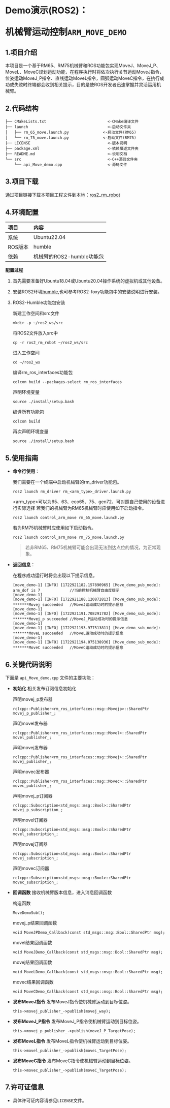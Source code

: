 # <p class="hidden">Demo演示(ROS2)：</p>机械臂运动控制`ARM_MOVE_DEMO`


## 1.项目介绍

本项目是一个基于RM65、RM75机械臂和ROS功能包实现MoveJ、MoveJ_P、MoveL、MoveC规划运动功能，在程序执行时将依次执行关节运动MoveJ指令，位姿运动MoveJ_P指令、直线运动MoveL指令，圆弧运动MoveC指令，在执行成功或失败时终端都会收到相关提示，目的是使ROS开发者迅速掌握并灵活运用机械臂。

## 2.代码结构

```
├── CMakeLists.txt                           <-CMake编译文件
├── launch                                   <-启动文件夹
│   ├── rm_65_move.launch.py               <-启动文件(RM65)
│   └── rm_75_move.launch.py               <-启动文件(RM75)
├── LICENSE                                  <-版本说明
├── package.xml                              <-依赖描述文件夹
├── README.md                                <-说明文档
└── src                                      <-C++源码文件夹
    └── api_Move_demo.cpp                    <-源码文件
```

## 3.项目下载

通过项目链接下载本项目工程文件到本地：[ros2_rm_robot](https://github.com/RealManRobot/ros2_rm_robot/tree/humble)

## 4.环境配置

| 项目 | 内容 |
| :-- | :-- |
| 系统 | Ubuntu22.04 |
| ROS版本 | humble |
| 依赖 | 机械臂的ROS2-humble功能包 |

**配置过程**

1. 首先需要准备好Ubuntu18.04或Ubuntu20.04操作系统的虚拟机或其他设备。
2. 安装ROS2环境[humble](https://docs.ros.org/en/humble/Installation/Ubuntu-Install-Debians.html),也可参考ROS2-foxy功能包中的安装说明进行安装。
3. ROS2-Humble功能包安装

    新建工作空间和src文件
    ```
    mkdir -p ~/ros2_ws/src
    ```

    将ROS2文件放入src中
    ```
    cp -r ros2_rm_robot ~/ros2_ws/src
    ```

    进入工作空间
    ```
    cd ~/ros2_ws
    ```

    编译rm_ros_interfaces功能包
    ```
    colcon build --packages-select rm_ros_interfaces
    ```
    声明环境变量
    ```
    source ./install/setup.bash
    ```

    编译所有功能包
    ```
    colcon build
    ```

    再次声明环境变量
    ```
    source ./install/setup.bash
    ```

## 5.使用指南

* **命令行使用**：

    我们需要在一个终端中启动机械臂的rm_driver功能包。

    ```
    ros2 launch rm_driver rm_<arm_type>_driver.launch.py
    ```

    <arm_type>可以为65、63、eco65、75、gen72，可对照自己使用的设备进行实际选择
    若我们的机械臂为RM65机械臂时应使用如下启动指令。

    ```
    ros2 launch control_arm_move rm_65_move.launch.py
    ```

    若为RM75机械臂时应使用如下启动指令。

    ```
    ros2 launch control_arm_move rm_75_move.launch.py
    ```

    > 若非RM65、RM75机械臂可能会出现无法到达点位的情况，为正常现象。
    
* **返回信息**：

    在程序成功运行时将会出现以下提示信息。
    ```
    [move_demo-1] [INFO] [1722921182.157890965] [Move_demo_pub_node]: arm_dof is 7             //当前控制机械臂自由度提示
    [move_demo-1]  
    [move_demo-1] [INFO] [1722921188.120872813] [Move_demo_sub_node]: *******Movej succeeded   //MoveJ运动成功时的提示信息
    [move_demo-1]  
    [move_demo-1] [INFO] [1722921191.708291782] [Move_demo_sub_node]: *******Movej_p succeeded //MoveJ_P运动成功时的提示信息
    [move_demo-1]  
    [move_demo-1] [INFO] [1722921193.977513811] [Move_demo_sub_node]: *******MoveL succeeded   //MoveL运动成功时的提示信息
    [move_demo-1]  
    [move_demo-1] [INFO] [1722921194.075138936] [Move_demo_sub_node]: *******MoveC succeeded   //MoveC运动成功时的提示信息
    ```
## 6.关键代码说明

下面是 `api_Move_demo.cpp` 文件的主要功能：

- **初始化**
相关发布订阅信息初始化
    
    声明movej_p发布器
    ```
    rclcpp::Publisher<rm_ros_interfaces::msg::Movejp>::SharedPtr movej_p_publisher_;
    ```

    声明movel发布器
    ```
    rclcpp::Publisher<rm_ros_interfaces::msg::Movel>::SharedPtr movel_publisher_;
    ```

    声明movej发布器
    ```
    rclcpp::Publisher<rm_ros_interfaces::msg::Movej>::SharedPtr movej_publisher_;
    ```

    声明movec发布器
    ```
    rclcpp::Publisher<rm_ros_interfaces::msg::Movec>::SharedPtr movec_publisher_;
    ```

    声明movej_p订阅器
    ```
    rclcpp::Subscription<std_msgs::msg::Bool>::SharedPtr movej_p_subscription_;
    ```

    声明movel订阅器
    ```
    rclcpp::Subscription<std_msgs::msg::Bool>::SharedPtr movel_subscription_;
    ```

    声明movej订阅器
    ```
    rclcpp::Subscription<std_msgs::msg::Bool>::SharedPtr movej_subscription_;
    ```

    声明movec订阅器
    ```
    rclcpp::Subscription<std_msgs::msg::Bool>::SharedPtr movec_subscription_;
    ```

- **回调函数**
接收机械臂版本信息，进入消息回调函数

    构造函数
    ```
    MoveDemoSub();
    ```

    movej_p结果回调函数
    ```
    void MoveJPDemo_Callback(const std_msgs::msg::Bool::SharedPtr msg);
    ```

    movel结果回调函数
    ```
    void MoveJDemo_Callback(const std_msgs::msg::Bool::SharedPtr msg);
    ```
    
    movej结果回调函数
    ```
    void MoveLDemo_Callback(const std_msgs::msg::Bool::SharedPtr msg);
    ```

    movec结果回调函数
    ```
    void MoveCDemo_Callback(const std_msgs::msg::Bool::SharedPtr msg);
    ```

- **发布MoveJ指令**
发布MoveJ指令使机械臂运动到目标位姿。

    ```ROS
    this->movej_publisher_->publish(movej_way);
    ```

- **发布MoveJ_P指令**
发布MoveJ_P指令使机械臂运动到目标位姿。

    ```ROS
    this->movej_p_publisher_->publish(moveJ_P_TargetPose);
    ```

- **发布MoveL指令**
发布MoveL指令使机械臂运动到目标位姿。

    ```ROS
    this->movel_publisher_->publish(moveL_TargetPose);
    ```

- **发布MoveC指令**
发布MoveC指令使机械臂运动到目标位姿。

    ```ROS
    this->movec_publisher_->publish(moveC_TargetPose);
    ```

## 7.许可证信息

* 具体许可证内容请参见`LICENSE`文件。
